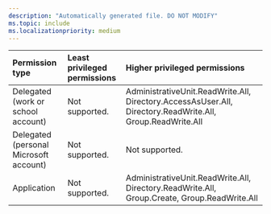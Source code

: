 ```yaml
---
description: "Automatically generated file. DO NOT MODIFY"
ms.topic: include
ms.localizationpriority: medium
---
```


|Permission type|Least privileged permissions|Higher privileged permissions|
|:---|:---|:---|
|Delegated (work or school account)|Not supported.|AdministrativeUnit.ReadWrite.All, Directory.AccessAsUser.All, Directory.ReadWrite.All, Group.ReadWrite.All|
|Delegated (personal Microsoft account)|Not supported.|Not supported.|
|Application|Not supported.|AdministrativeUnit.ReadWrite.All, Directory.ReadWrite.All, Group.Create, Group.ReadWrite.All|

